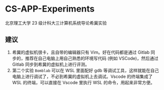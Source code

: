 # CS-APP-Experiments

北京理工大学 23 级计科大三计算机系统导论希冀实验

## 建议

1. 希冀的虚拟机很卡，且自带的编辑器只有 Vim。好在代码都是通过 Gitlab 同步的，推荐在自己电脑上用自己熟悉的环境写代码 (例如 VSCode)，然后通过 Gitlab 同步到希冀的虚拟机上进行评测。
2. 第二个实验 `Bomblab` 可以在 WSL 里面配好 gdb 等调试工具，这样就能在自己电脑上进行调试了，不必到希冀的虚拟机上去调试。Vscode 的终端集成了 WSL 的终端，可以直接在 Vscode 里执行 WSL 的命令，用起来非常方便。